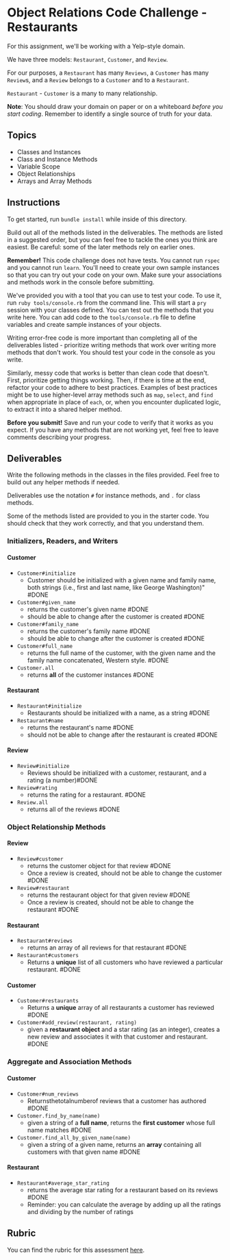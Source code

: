 # Object Relations Code Challenge - Restaurants

For this assignment, we'll be working with a Yelp-style domain.

We have three models: `Restaurant`, `Customer`, and `Review`.

For our purposes, a `Restaurant` has many `Reviews`, a `Customer` has many `Review`s, and a `Review` belongs to a `Customer` and to a `Restaurant`.

`Restaurant` - `Customer` is a many to many relationship.

**Note**: You should draw your domain on paper or on a whiteboard _before you start coding_. Remember to identify a single source of truth for your data.

## Topics

- Classes and Instances
- Class and Instance Methods
- Variable Scope
- Object Relationships
- Arrays and Array Methods

## Instructions

To get started, run `bundle install` while inside of this directory.

Build out all of the methods listed in the deliverables. The methods are listed in a suggested order, but you can feel free to tackle the ones you think are easiest. Be careful: some of the later methods rely on earlier ones.

**Remember!** This code challenge does not have tests. You cannot run `rspec` and you cannot run `learn`. You'll need to create your own sample instances so that you can try out your code on your own. Make sure your associations and methods work in the console before submitting.

We've provided you with a tool that you can use to test your code. To use it, run `ruby tools/console.rb` from the command line. This will start a `pry` session with your classes defined. You can test out the methods that you write here. You can add code to the `tools/console.rb` file to define variables and create sample instances of your objects.

Writing error-free code is more important than completing all of the deliverables listed - prioritize writing methods that work over writing more methods that don't work. You should test your code in the console as you write.

Similarly, messy code that works is better than clean code that doesn't. First, prioritize getting things working. Then, if there is time at the end, refactor your code to adhere to best practices. Examples of best practices might be to use higher-level array methods such as `map`, `select`, and `find` when appropriate in place of `each`, or, when you encounter duplicated logic, to extract it into a shared helper method.

**Before you submit!** Save and run your code to verify that it works as you expect. If you have any methods that are not working yet, feel free to leave comments describing your progress.

## Deliverables

Write the following methods in the classes in the files provided. Feel free to build out any helper methods if needed.

Deliverables use the notation `#` for instance methods, and `.` for class methods.

Some of the methods listed are provided to you in the starter code. You should check that they work correctly, and that you understand them.

### Initializers, Readers, and Writers

#### Customer

- `Customer#initialize`
  - Customer should be initialized with a given name and family name, both strings (i.e., first and last name, like George Washington)" #DONE
- `Customer#given_name`
  - returns the customer's given name #DONE
  - should be able to change after the customer is created #DONE
- `Customer#family_name`
  - returns the customer's family name #DONE
  - should be able to change after the customer is created #DONE
- `Customer#full_name`
  - returns the full name of the customer, with the given name and the family name concatenated, Western style. #DONE
- `Customer.all`
  - returns **all** of the customer instances #DONE

#### Restaurant

- `Restaurant#initialize`
  - Restaurants should be initialized with a name, as a string #DONE
- `Restaurant#name`
  - returns the restaurant's name #DONE
  - should not be able to change after the restaurant is created #DONE

#### Review

- `Review#initialize`
  - Reviews should be initialized with a customer, restaurant, and a rating (a number)#DONE
- `Review#rating`
  - returns the rating for a restaurant. #DONE
- `Review.all`
  - returns all of the reviews #DONE

### Object Relationship Methods

#### Review

- `Review#customer`
  - returns the customer object for that review #DONE
  - Once a review is created, should not be able to change the customer #DONE
- `Review#restaurant`
  - returns the restaurant object for that given review #DONE
  - Once a review is created, should not be able to change the restaurant #DONE

#### Restaurant

- `Restaurant#reviews`
  - returns an array of all reviews for that restaurant #DONE
- `Restaurant#customers`
  - Returns a **unique** list of all customers who have reviewed a particular restaurant. #DONE

#### Customer

- `Customer#restaurants`
  - Returns a **unique** array of all restaurants a customer has reviewed #DONE
- `Customer#add_review(restaurant, rating)`
  - given a **restaurant object** and a star rating (as an integer), creates a new review and associates it with that customer and restaurant. #DONE

### Aggregate and Association Methods

#### Customer

- `Customer#num_reviews`
  - Returnsthetotalnumberof reviews that a customer has authored #DONE
- `Customer.find_by_name(name)`
  - given a string of a **full name**, returns the **first customer** whose full name matches #DONE
- `Customer.find_all_by_given_name(name)`
  - given a string of a given name, returns an **array** containing all customers with that given name #DONE

#### Restaurant

- `Restaurant#average_star_rating`
  - returns the average star rating for a restaurant based on its reviews #DONE
  - Reminder: you can calculate the average by adding up all the ratings and dividing by the number of ratings

## Rubric

You can find the rubric for this assessment [here](https://github.com/learn-co-curriculum/se-rubrics/blob/master/module-1.md).
